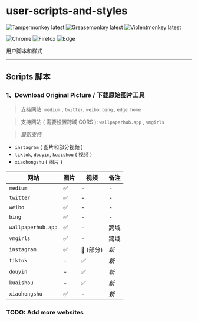 # user-scripts-and-styles
![Tampermonkey latest](https://img.shields.io/badge/🦍%20Tampermonkey-latest-lightgrey.svg?style=flat-square&labelColor=999&color=555)
![Greasemonkey latest](https://img.shields.io/badge/🐒%20Greasemonkey-latest-lightgrey.svg?style=flat-square&labelColor=999&color=555)
![Violentmonkey latest](https://img.shields.io/badge/🦧%20Violentmonkey-latest-lightgrey.svg?style=flat-square&labelColor=999&color=555)


![Chrome](https://img.shields.io/static/v1.svg?style=flat-square&label=Chrome&message=latest&color=yellow&labelColor=999&logo=google-chrome&logoColor=fff)
![Firefox](https://img.shields.io/static/v1.svg?style=flat-square&label=Firefox&message=latest&color=ff6d18&labelColor=999&logo=firefox-browser&logoColor=fff)
![Edge](https://img.shields.io/static/v1.svg?style=flat-square&label=Edge&message=latest&color=2ec1de&labelColor=999&logo=microsoft-edge&logoColor=fff)

用户脚本和样式

---

## Scripts 脚本

### 1、Download Original Picture / 下载原始图片工具

> 支持网站:  `medium` , `twitter`, `weibo`, `bing` , `edge home`

> 支持网站 ( 需要设置跨域 CORS ): `wallpaperhub.app` , `vmgirls` 

> *最新支持*  
- `instagram` ( 图片和部分视频 )
- `tiktok`, `douyin`, `kuaishou` ( 视频 )
- `xiaohongshu` ( 图片 )



| 网站 | 图片 | 视频 | 备注 |
| --- | --- | --- | --- |
| `medium` | ✅ | - | - |
| `twitter` | ✅ | - | - |
| `weibo` | ✅ | - | - |
| `bing` | ✅ | - | - |
| `wallpaperhub.app` | ✅ | - | 跨域 |
| `vmgirls` | ✅ | - | 跨域 |
| `instagram` | ✅ | 🔘 (部分) | *新* |
| `tiktok` | - | ✅ | *新* |
| `douyin` | - | ✅ | *新* |
| `kuaishou` | - | ✅ | *新* |
| `xiaohongshu` | ✅ | - | *新* |


### TODO: Add more websites

